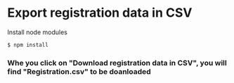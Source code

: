 # Export registration data in CSV

Install node modules
```bash
$ npm install
```
### Whe you click on "Download registration data in CSV", you will find "Registration.csv" to be doanloaded
